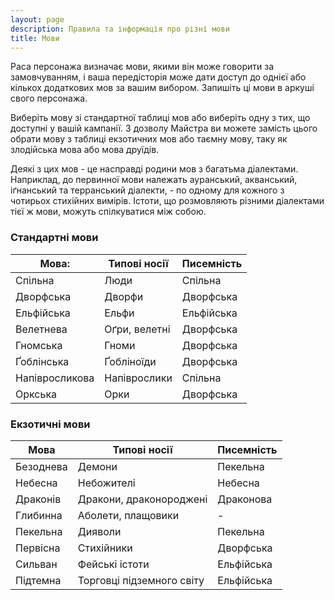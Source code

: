 ```yaml
---
layout: page
description: Правила та інформація про різні мови
title: Мови
---
```


Раса персонажа визначає мови, якими він може говорити за замовчуванням, і ваша передісторія може дати доступ до однієї або кількох додаткових мов за вашим вибором. Запишіть ці мови в аркуші свого персонажа.

Виберіть мову зі стандартної таблиці мов або виберіть одну з тих, що доступні у вашій кампанії. З дозволу Майстра ви можете замість цього обрати мову з таблиці екзотичних мов або таємну мову, таку як злодійська мова або мова друїдів.

Деякі з цих мов - це насправді родини мов з багатьма діалектами. Наприклад, до первинної мови належать ауранський, акванський, іґнанський та терранський діалекти, - по одному для кожного з чотирьох стихійних вимірів. Істоти, що розмовляють різними діалектами тієї ж мови, можуть спілкуватися між собою.

### Стандартні мови

| Мова:          | Типові носії  | Писемність |
| -------------- | ------------- | ---------- |
| Спільна        | Люди          | Спільна    |
| Дворфська      | Дворфи        | Дворфська  |
| Ельфійська     | Ельфи         | Ельфійська |
| Велетнева      | Oґри, велетні | Дворфська  |
| Гномська       | Гноми         | Дворфська  |
| Ґоблінська     | Ґобліноїди    | Дворфська  |
| Напівросликова | Напіврослики  | Спільна    |
| Оркська        | Орки          | Дворфська  |

### Екзотичні мови

| Мова      | Типові носії              | Писемність |
| --------- | ------------------------- | ---------- |
| Безоднева | Демони                    | Пекельна   |
| Небесна   | Небожителі                | Небесна    |
| Драконів  | Дракони, драконороджені   | Драконова  |
| Глибинна  | Аболети, плащовики        | -          |
| Пекельна  | Дияволи                   | Пекельна   |
| Первісна  | Стихійники                | Дворфська  |
| Сильван   | Фейські істоти            | Ельфійська |
| Підтемна  | Торговці підземного світу | Ельфійська |
